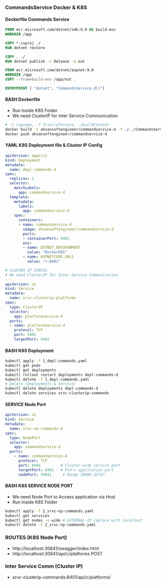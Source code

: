 ### CommandsService Docker & K8S
#### Dockerfile Commands Service
```dockerfile
FROM mcr.microsoft.com/dotnet/sdk:9.0 AS build-env
WORKDIR /app

COPY *.csproj ./
RUN dotnet restore

COPY . ./
RUN dotnet publish -c Release -o out

FROM mcr.microsoft.com/dotnet/aspnet:9.0
WORKDIR /app
COPY --from=build-env /app/out .

ENTRYPOINT [ "dotnet", "CommandsService.dll"]
```
#### BASH Dockerfile
- Run Inside K8S Folder
- We need ClusterIP for Inter Service Communication
```bash
# -t tagname, -f file/reference, ./buildContext  
docker build -t ahsansoftengineer/commandservice-d -f ./../CommandsService/Dockerfile ./../CommandsService
docker push ahsansoftengineer/commandservice-d
```
#### YAML K8S Deployment file & Cluster IP Config 
```yaml
apiVersion: apps/v1
kind: Deployment
metadata:
  name: depl-commands-d
spec:
  replicas: 1
  selector:
    matchLabels:
      app: commandservice-d
  template:
    metadata:
      labels:
        app: commandservice-d
    spec:
      containers:
      - name: commandservice-d
        image: ahsansoftengineer/commandservice-d
        ports:
        - containerPort: 8401
        env:
        - name: DOTNET_ENVIRONMENT
          value: "DockerK8S"
        - name: ASPNETCORE_URLS
          value: "+:8401"

# CLUSTER IP CONFIG
# We need ClusterIP for Inter Service Communication
--- 
apiVersion: v1
kind: Service
metadata:
  name: srvc-clusterip-platforms
spec:
  type: ClusterIP
  selector:
    app: platformservice-d
  ports:
  - name: platformservice-d
    protocol: TCP
    port: 5401
    targetPort: 5401
```
#### BASH K8S Deployment
```bash
kubectl apply -f 1_depl-commands.yaml
kubectl get pods
kubectl get deployments
kubectl rollout restart deployments depl-commands-d
kubectl delete -f 1_depl-commands.yaml
# Delete (Deployments & Service)
kubectl delete deployments depl-commands-d
kubectl delete services srvc-clusterip-commands
```

#### SERVICE Node Port
```yaml
apiVersion: v1
kind: Service
metadata:
  name: srvc-np-commands-d
spec:
  type: NodePort
  selector:
    app: commandservice-d
  ports:
    - name: commandservice-d
      protocol: TCP
      port: 8401         # Cluster-wide service port
      targetPort: 8401   # Pod's application port
      nodePort: 30841     # Range 30000-32767
```
#### BASH K8S SERVICE NODE PORT
- We need Node Port to Access application via Host
- Run Inside K8S Folder
```bash
kubectl apply -f 2_srvc-np-commands.yaml
kubectl get services
kubectl get nodes -o wide # EXTERNAL-IP replace with localhost
kubectl delete -f 2_srvc-np-commands.yaml
```
### ROUTES (K8S Node Port)
- http://localhost:30841/swagger/index.html
- http://localhost:30841/api/c/platforms POST

### Inter Service Comm (Cluster IP)
- srvc-clusterip-commands:8401/api/c/platforms/